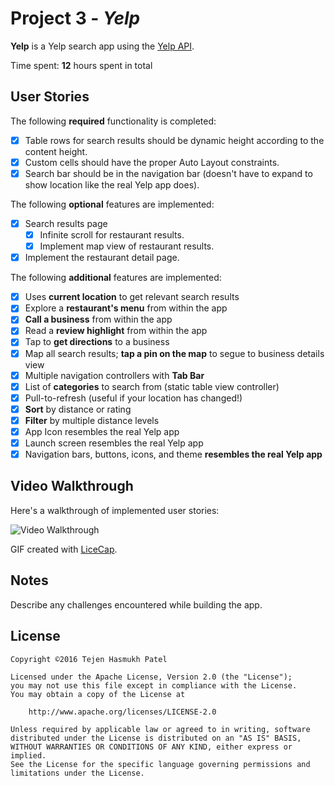 # Project 3 - *Yelp*

**Yelp** is a Yelp search app using the [Yelp API](http://www.yelp.com/developers/documentation/v2/search_api).

Time spent: **12** hours spent in total

## User Stories

The following **required** functionality is completed:

- [X] Table rows for search results should be dynamic height according to the content height.
- [X] Custom cells should have the proper Auto Layout constraints.
- [X] Search bar should be in the navigation bar (doesn't have to expand to show location like the real Yelp app does).

The following **optional** features are implemented:

- [X] Search results page
   - [X] Infinite scroll for restaurant results.
   - [X] Implement map view of restaurant results.
- [X] Implement the restaurant detail page.

The following **additional** features are implemented:

- [X] Uses **current location** to get relevant search results
- [X] Explore a **restaurant's menu** from within the app
- [X] **Call a business** from within the app
- [X] Read a **review highlight** from within the app
- [X] Tap to **get directions** to a business
- [X] Map all search results; **tap a pin on the map** to segue to business details view
- [X] Multiple navigation controllers with **Tab Bar**
- [X] List of **categories** to search from (static table view controller)
- [X] Pull-to-refresh (useful if your location has changed!)
- [X] **Sort** by distance or rating
- [X] **Filter** by multiple distance levels
- [X] App Icon resembles the real Yelp app
- [X] Launch screen resembles the real Yelp app
- [X] Navigation bars, buttons, icons, and theme **resembles the real Yelp app**

## Video Walkthrough 

Here's a walkthrough of implemented user stories:

<img src='http://i.imgur.com/link/to/your/gif/file.gif' title='Video Walkthrough' width='' alt='Video Walkthrough' />

GIF created with [LiceCap](http://www.cockos.com/licecap/).

## Notes

Describe any challenges encountered while building the app.

## License

    Copyright ©2016 Tejen Hasmukh Patel

    Licensed under the Apache License, Version 2.0 (the "License");
    you may not use this file except in compliance with the License.
    You may obtain a copy of the License at

        http://www.apache.org/licenses/LICENSE-2.0

    Unless required by applicable law or agreed to in writing, software
    distributed under the License is distributed on an "AS IS" BASIS,
    WITHOUT WARRANTIES OR CONDITIONS OF ANY KIND, either express or implied.
    See the License for the specific language governing permissions and
    limitations under the License.
